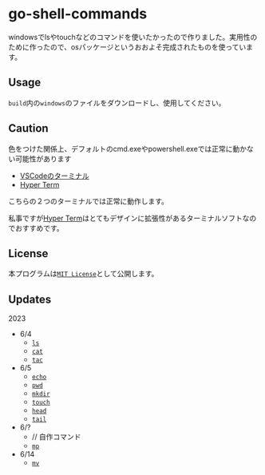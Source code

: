 # go-shell-commands

windowsでlsやtouchなどのコマンドを使いたかったので作りました。実用性のために作ったので、osパッケージというおおよそ完成されたものを使っています。

## Usage

`build`内の`windows`のファイルをダウンロードし、使用してください。

## Caution

色をつけた関係上、デフォルトのcmd.exeやpowershell.exeでは正常に動かない可能性があります
- [VSCodeのターミナル](https://code.visualstudio.com/download)
- [Hyper Term](https://hyper.is/)

こちらの２つのターミナルでは正常に動作します。

私事ですが[Hyper Term](https://hyper.is/)はとてもデザインに拡張性があるターミナルソフトなのでおすすめです。

## License

本プログラムは[`MIT License`](https://github.com/Def4Root/go-shell-commands/blob/main/LICENSE)として公開します。

## Updates

2023
- 6/4
  - [`ls`](https://github.com/Def4Root/go-shell-commands/tree/main/ls)
  - [`cat`](https://github.com/Def4Root/go-shell-commands/tree/main/cat)
  - [`tac`](https://github.com/Def4Root/go-shell-commands/tree/main/tac)
- 6/5
  - [`echo`](https://github.com/Def4Root/go-shell-commands/tree/main/echo)
  - [`pwd`](https://github.com/Def4Root/go-shell-commands/tree/main/pwd)
  - [`mkdir`](https://github.com/Def4Root/go-shell-commands/tree/main/mkdir)
  - [`touch`](https://github.com/Def4Root/go-shell-commands/tree/main/touch)
  - [`head`](https://github.com/Def4Root/go-shell-commands/tree/main/head)
  - [`tail`](https://github.com/Def4Root/go-shell-commands/tree/main/tail)
- 6/?
  - // 自作コマンド
  - [`mp`](https://github.com/Def4Root/go-shell-commands/tree/main/_mp)
- 6/14
  - [`mv`](https://github.com/Def4Root/go-shell-command/tree/main/mv)
